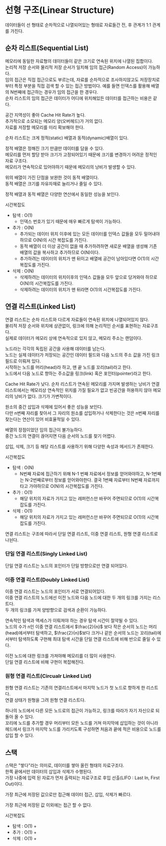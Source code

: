 # 선형 구조(Linear Structure)

데이터들이 선 형태로 순차적으로 나열되어있는 형태로 자료들간 전, 후 관계가 1:1 관계를 가진다.

## 순차 리스트(Sequential List)

메모리에 동일한 자료형의 데이터들이 같은 크기로 연속된 위치에 나열된 집합이다. \
논리적 저장 순서와 물리적 저장 순서가 일치해 임의 접근(Random Access)이 가능하다. \
임의 접근은 직접 접근으로도 부르는데, 자료를 순차적으로 조사하지않고도 저장장치로부터 특정 부분을 직접 검색 할 수 있는 접근 방법이다. 예를 들면 인덱스를 활용해 배열의 N번째에 접근하는 경우가 임의 접근을 한 경우다. \
순차 리스트의 임의 접근은 데이터가 어디에 위치해있든 데이터를 접근하는 비용은 같다.

공간 지역성이 좋아 Cache Hit Rate가 높다. \
추가적으로 소모되는 메모리 양(오버헤드)가 거의 없다. \
자료를 저장할 메모리를 미리 확보해야 한다.

순차 리스트는 크게 정적(static) 배열과 동적(dynamic)배열이 있다.

정적 배열은 정해진 크기 만큼만 데이터를 담을 수 있다. \
메모리를 먼저 할당 받아 크기가 고정되어있기 때문에 크기를 변경하기 어려운 정적인 자료 구조다. \
메모리가 연속적으로 있어야하기 때문에 메모리의 낭비가 발생할 수 있다.

위의 배열이 가진 단점을 보완한 것이 동적 배열이다. \
동적 배열은 크기를 자유자재로 늘리거나 줄일 수 있다.

정적 배열과 동적 배열은 다양한 연산에서 동일한 성능을 보인다.

시간복잡도
+ 탐색 : O(1)
    + 인덱스 번호가 있기 때문에 매우 빠르게 탐색이 가능하다.
+ 추가 : O(N)
    + 추가되는 데이터 위치 이후에 있는 모든 데이터를 인덱스 값들을 모두 밀어내야 하므로 O(N)의 시간 복잡도를 가진다.
    + 동적 배열이 더 이상 공간이 없을 때 추가하려하면 새로운 배열을 생성해 기존 배열의 값을 복사하고 추가하므로 O(N)이다.
    + 추가하려는 데이터의 위치가 맨 뒤이고 배열에 공간이 남아있다면 O(1)의 시간 복잡도를 가진다.
+ 삭제 : O(N)
    + 삭제하려는 데이터의 위치이후의 인덱스 값들을 모두 앞으로 당겨와야 하므로 O(N)의 시간복잡도를 가진다.
    + 삭제하려는 데이터의 위치가 맨 뒤라면 O(1)의 시간복잡도를 가진다.

## 연결 리스트(Linked List)

연결 리스트는 순차 리스트와 다르게 자료들이 연속된 위치에 나열되어있지 않다. \
물리적 저장 순서와 위치에 상관없이, 링크에 의해 논리적인 순서를 표현하는 자료구조다. \
실제로 데이터가 메모리 상에 연속적으로 있지 않고, 메모리 주소는 랜덤이다.

노드라는 각각의 독립된 공간을 사용해 데이터를 남는다. \
노드는 실제 데이터가 저장되는 공간인 데이터 필드와 다음 노드의 주소 값을 가진 링크 필드로 이뤄져 있다. \
시작하는 노드를 머리(head)라 하고, 맨 끝 노드를 꼬리(tail)라고 한다. \
노드에서 다음 노드로 향하는 주소값을 링크(link) 혹은 포인터(pointer)라고 한다.

Cache Hit Rate가 낮다.
순차 리스트가 연속된 메모리를 가지며 발생하는 낭비가 연결 리스트에서는 메모리상 연속적인 위치를 가질 필요가 없고 빈공간을 허용하지 않아 메모리의 낭비가 없다.
크기가 가변적이다.

원소의 중간 삽입과 삭제에 있어서 좋은 성능을 보인다. \
다만 n번째 자리를 찾아서 그 자리의 원소를 삽입하거나 삭제한다는 것은 n번째 자리를 찾는다는 연산이 있어 비효율적일 수 있다.

배열의 장점이었던 임의 접근이 불가능하다. \
중간 노드의 연결이 끊어지면 다음 순서의 노드를 찾기 어렵다.

삽입, 삭제, 크기 등 해당 리스트를 사용하기 위해 다양한 속성과 메서드가 존재한다.

시간복잡도
+ 탐색 : O(N)
    + N번째 자료에 접근하기 위해 N-1 번째 자료에서 정보를 얻어와야하고, N-1번째는 N-2번째로부터 정보를 얻어와야한다. 결국 1번째 자료부터 N번째 자료까지 타고 가야하므로 O(N)의 시간복잡도를 가진다.
+ 추가 : O(1)
    + 해당 위치의 자료가 가지고 있는 레퍼런스만 바꾸어 주면되므로 O(1)의 시간복잡도를 가진다.
+ 삭제 : O(1)
    + 해당 위치의 자료가 가지고 있는 레퍼런스만 바꾸어 주면되므로 O(1)의 시간복잡도를 가진다.

연결 리스트는 구조에 따라서 단일 연결 리스트, 이중 연결 리스트, 원형 연결 리스트로 나뉜다.

### 단일 연결 리스트(Singly Linked List)

단일 연결 리스트는 노드의 포인터가 단일 방향으로만 연결 되어있다.

### 이중 연결 리스트(Doubly Linked List)

이중 연결 리스트는 노드의 포인터가 서로 연결되어있다. \
이중 연결 리스트의 노드에선 이전 노드와 다음 노드에 대한 두 개의 링크를 가지는 리스트다. \
두 개의 링크를 가져 양방향으로 검색과 순환이 가능하다.

연속적인 탐색과 액세스가 이뤄져야 하는 경우 탐색 시간이 절약될 수 있다. \
노드의 수가 n인 이중 연결 리스트에서 $\frac{2}{n}$ 보다 작은 순서의 노드는 머리(head)에서부터 탐색하고, $\frac{2}{n}$보다 크거나 같은 순서의 노드는 꼬리(tail)에서부터 탐색하도록 구현해 최대 탐색 시간을 단일 연결 리스트에 비해 반으로 줄일 수 있다.

이전 노드에 대한 링크를 가져야해 메모리를 더 많이 사용한다. \
단일 연결 리스트에 비해 구현이 복잡해진다.

### 원형 연결 리스트(Circualr Linked List)

원형 연결 리스트는 기존의 연결리스트에서 마지막 노드가 첫 노드로 향하게 한 리스트다. \
연결 상태가 원형을 그려 원형 연결 리스트다.

하나의 노드에서 다른 모든 노드로의 접근이 가능하고, 링크를 따라가 자기 자신으로 되돌아 올 수 있다. \
꼬리에 노드를 추가할 경우 머리부터 모든 노드를 거쳐 마지막에 삽입하는 것이 아니라 헤드에서 링크가 마지막 노드를 가리키도록 구성하면 처음과 끝에 적은 비용으로 노드를 삽입 할 수 있다.

## 스택

스택은 "쌓다"라는 의미로, 데이터를 쌓아 올린 형태의 자료구조다. \
한쪽 끝에서만 데이터의 삽입과 삭제가 수행된다. \
가장 나중에 입력 된 자료가 먼저 출력되는 자료구조로 후입 선출(LIFO : Last In, First Out)이다. 

가장 최근에 저장된 값으로만 접근해 데이터 접근, 삽입, 삭제가 빠르다.

가장 최근에 저장된 값 이외에는 접근 할 수 없다.

시간복잡도
+ 탐색 : O(1)
    + 
+ 추가 : O(1)
    + 
+ 삭제 : O(1)
    + 